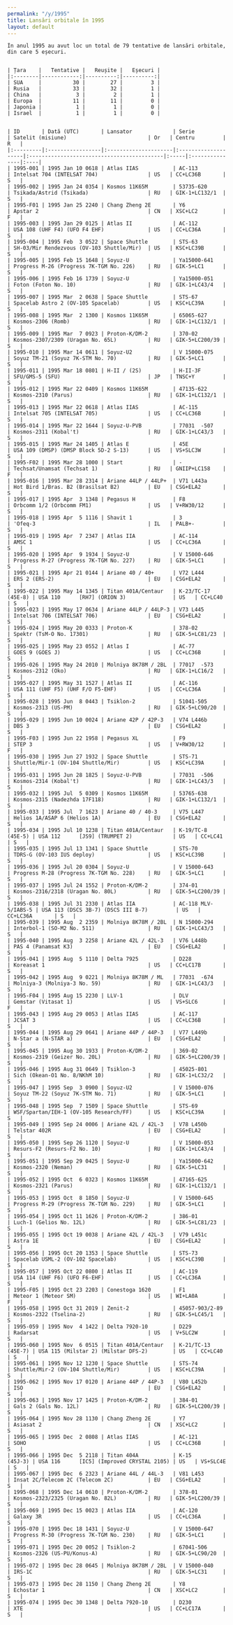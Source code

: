```yaml
---
permalink: "/y/1995"
title: Lansări orbitale în 1995
layout: default
---
```


    În anul 1995 au avut loc un total de 79 tentative de lansări orbitale, din care 5 eșecuri.
    
    
    | Țara    |   Tentative |   Reușite |   Eșecuri |
    |:--------|------------:|----------:|----------:|
    | SUA     |          30 |        27 |         3 |
    | Rusia   |          33 |        32 |         1 |
    | China   |           3 |         2 |         1 |
    | Europa  |          11 |        11 |         0 |
    | Japonia |           1 |         1 |         0 |
    | Israel  |           1 |         1 |         0 |
    
    
    | ID       | Dată (UTC)       | Lansator             | Serie               | Satelit (misiune)                          | Or   | Centru         | R   |
    |:---------|:-----------------|:---------------------|:--------------------|:-------------------------------------------|:-----|:---------------|:----|
    | 1995-001 | 1995 Jan 10 0618 | Atlas IIAS           | AC-113              | Intelsat 704 (INTELSAT 704)                | US   | CC+LC36B       | S   |
    | 1995-002 | 1995 Jan 24 0354 | Kosmos 11K65M        | 53735-620           | Tsikada/Astrid (Tsikada)                   | RU   | GIK-1+LC132/1  | S   |
    | 1995-F01 | 1995 Jan 25 2240 | Chang Zheng 2E       | Y6                  | Apstar 2                                   | CN   | XSC+LC2        | F   |
    | 1995-003 | 1995 Jan 29 0125 | Atlas II             | AC-112              | USA 108 (UHF F4) (UFO F4 EHF)              | US   | CC+LC36A       | S   |
    | 1995-004 | 1995 Feb  3 0522 | Space Shuttle        | STS-63              | SH-03/Mir Rendezvous (OV-103 Shuttle/Mir)  | US   | KSC+LC39B      | S   |
    | 1995-005 | 1995 Feb 15 1648 | Soyuz-U              | Ya15000-641         | Progress M-26 (Progress 7K-TGM No. 226)    | RU   | GIK-5+LC1      | S   |
    | 1995-006 | 1995 Feb 16 1739 | Soyuz-U              | Ya15000-051         | Foton (Foton No. 10)                       | RU   | GIK-1+LC43/4   | S   |
    | 1995-007 | 1995 Mar  2 0638 | Space Shuttle        | STS-67              | Spacelab Astro 2 (OV-105 Spacelab)         | US   | KSC+LC39A      | S   |
    | 1995-008 | 1995 Mar  2 1300 | Kosmos 11K65M        | 65065-627           | Kosmos-2306 (Romb)                         | RU   | GIK-1+LC132/1  | S   |
    | 1995-009 | 1995 Mar  7 0923 | Proton-K/DM-2        | 370-02              | Kosmos-2307/2309 (Uragan No. 65L)          | RU   | GIK-5+LC200/39 | S   |
    | 1995-010 | 1995 Mar 14 0611 | Soyuz-U2             | V 15000-075         | Soyuz TM-21 (Soyuz 7K-STM No. 70)          | RU   | GIK-5+LC1      | S   |
    | 1995-011 | 1995 Mar 18 0801 | H-II / (2S)          | H-II-3F             | SFU/GMS-5 (SFU)                            | JP   | TNSC+Y         | S   |
    | 1995-012 | 1995 Mar 22 0409 | Kosmos 11K65M        | 47135-622           | Kosmos-2310 (Parus)                        | RU   | GIK-1+LC132/1  | S   |
    | 1995-013 | 1995 Mar 22 0618 | Atlas IIAS           | AC-115              | Intelsat 705 (INTELSAT 705)                | US   | CC+LC36B       | S   |
    | 1995-014 | 1995 Mar 22 1644 | Soyuz-U-PVB          | 77031  -507         | Kosmos-2311 (Kobal't)                      | RU   | GIK-1+LC43/3   | S   |
    | 1995-015 | 1995 Mar 24 1405 | Atlas E              | 45E                 | USA 109 (DMSP) (DMSP Block 5D-2 S-13)      | US   | VS+SLC3W       | S   |
    | 1995-F02 | 1995 Mar 28 1000 | Start                | -                   | Techsat/Unamsat (Techsat 1)                | RU   | GNIIP+LC158    | F   |
    | 1995-016 | 1995 Mar 28 2314 | Ariane 44LP / 44LP+  | V71 L443a           | Hot Bird 1/Bras. B2 (Brasilsat B2)         | EU   | CSG+ELA2       | S   |
    | 1995-017 | 1995 Apr  3 1348 | Pegasus H            | F8                  | Orbcomm 1/2 (Orbcomm FM1)                  | US   | V+RW30/12      | S   |
    | 1995-018 | 1995 Apr  5 1116 | Shavit 1             | 3                   | 'Ofeq-3                                    | IL   | PALB+-         | S   |
    | 1995-019 | 1995 Apr  7 2347 | Atlas IIA            | AC-114              | AMSC 1                                     | US   | CC+LC36A       | S   |
    | 1995-020 | 1995 Apr  9 1934 | Soyuz-U              | V 15000-646         | Progress M-27 (Progress 7K-TGM No. 227)    | RU   | GIK-5+LC1      | S   |
    | 1995-021 | 1995 Apr 21 0144 | Ariane 40 / 40+      | V72 L444            | ERS 2 (ERS-2)                              | EU   | CSG+ELA2       | S   |
    | 1995-022 | 1995 May 14 1345 | Titan 401A/Centaur   | K-23/TC-17  (45E-8) | USA 110      [RH7] (ORION 3)               | US   | CC+LC40        | S   |
    | 1995-023 | 1995 May 17 0634 | Ariane 44LP / 44LP-3 | V73 L445            | Intelsat 706 (INTELSAT 706)                | EU   | CSG+ELA2       | S   |
    | 1995-024 | 1995 May 20 0333 | Proton-K             | 378-02              | Spektr (TsM-O No. 17301)                   | RU   | GIK-5+LC81/23  | S   |
    | 1995-025 | 1995 May 23 0552 | Atlas I              | AC-77               | GOES 9 (GOES J)                            | US   | CC+LC36B       | S   |
    | 1995-026 | 1995 May 24 2010 | Molniya 8K78M / 2BL  | 77017  -573         | Kosmos-2312 (Oko)                          | RU   | GIK-1+LC16/2   | S   |
    | 1995-027 | 1995 May 31 1527 | Atlas II             | AC-116              | USA 111 (UHF F5) (UHF F/O F5-EHF)          | US   | CC+LC36A       | S   |
    | 1995-028 | 1995 Jun  8 0443 | Tsiklon-2            | 51041-505           | Kosmos-2313 (US-PM)                        | RU   | GIK-5+LC90/20  | S   |
    | 1995-029 | 1995 Jun 10 0024 | Ariane 42P / 42P-3   | V74 L446b           | DBS 3                                      | EU   | CSG+ELA2       | S   |
    | 1995-F03 | 1995 Jun 22 1958 | Pegasus XL           | F9                  | STEP 3                                     | US   | V+RW30/12      | F   |
    | 1995-030 | 1995 Jun 27 1932 | Space Shuttle        | STS-71              | Shuttle/Mir-1 (OV-104 Shuttle/Mir)         | US   | KSC+LC39A      | S   |
    | 1995-031 | 1995 Jun 28 1825 | Soyuz-U-PVB          | 77031  -506         | Kosmos-2314 (Kobal't)                      | RU   | GIK-1+LC43/3   | S   |
    | 1995-032 | 1995 Jul  5 0309 | Kosmos 11K65M        | 53765-638           | Kosmos-2315 (Nadezhda 17F118)              | RU   | GIK-1+LC132/1  | S   |
    | 1995-033 | 1995 Jul  7 1623 | Ariane 40 / 40-3     | V75 L447            | Helios 1A/ASAP 6 (Helios 1A)               | EU   | CSG+ELA2       | S   |
    | 1995-034 | 1995 Jul 10 1238 | Titan 401A/Centaur   | K-19/TC-8   (45E-5) | USA 112      [JS9] (TRUMPET 2)             | US   | CC+LC41        | S   |
    | 1995-035 | 1995 Jul 13 1341 | Space Shuttle        | STS-70              | TDRS-G (OV-103 IUS deploy)                 | US   | KSC+LC39B      | S   |
    | 1995-036 | 1995 Jul 20 0304 | Soyuz-U              | V 15000-643         | Progress M-28 (Progress 7K-TGM No. 228)    | RU   | GIK-5+LC1      | S   |
    | 1995-037 | 1995 Jul 24 1552 | Proton-K/DM-2        | 374-01              | Kosmos-2316/2318 (Uragan No. 80L)          | RU   | GIK-5+LC200/39 | S   |
    | 1995-038 | 1995 Jul 31 2330 | Atlas IIA            | AC-118 MLV-5/IABS-5 | USA 113 (DSCS 3B-7) (DSCS III B-7)         | US   | CC+LC36A       | S   |
    | 1995-039 | 1995 Aug  2 2359 | Molniya 8K78M / 2BL  | N 15000-294         | Interbol-1 (SO-M2 No. 511)                 | RU   | GIK-1+LC43/3   | S   |
    | 1995-040 | 1995 Aug  3 2258 | Ariane 42L / 42L-3   | V76 L448b           | PAS 4 (Panamsat K3)                        | EU   | CSG+ELA2       | S   |
    | 1995-041 | 1995 Aug  5 1110 | Delta 7925           | D228                | Koreasat 1                                 | US   | CC+LC17B       | S   |
    | 1995-042 | 1995 Aug  9 0221 | Molniya 8K78M / ML   | 77031  -674         | Molniya-3 (Molniya-3 No. 59)               | RU   | GIK-1+LC43/3   | S   |
    | 1995-F04 | 1995 Aug 15 2230 | LLV-1                | DLV                 | Gemstar (Vitasat 1)                        | US   | VS+SLC6        | F   |
    | 1995-043 | 1995 Aug 29 0053 | Atlas IIAS           | AC-117              | JCSAT 3                                    | US   | CC+LC36B       | S   |
    | 1995-044 | 1995 Aug 29 0641 | Ariane 44P / 44P-3   | V77 L449b           | N-Star a (N-STAR a)                        | EU   | CSG+ELA2       | S   |
    | 1995-045 | 1995 Aug 30 1933 | Proton-K/DM-2        | 369-02              | Kosmos-2319 (Geizer No. 20L)               | RU   | GIK-5+LC200/39 | S   |
    | 1995-046 | 1995 Aug 31 0649 | Tsiklon-3            | 45025-801           | Sich (Okean-O1 No. 8/NKhM 10)              | RU   | GIK-1+LC32/2   | S   |
    | 1995-047 | 1995 Sep  3 0900 | Soyuz-U2             | V 15000-076         | Soyuz TM-22 (Soyuz 7K-STM No. 71)          | RU   | GIK-5+LC1      | S   |
    | 1995-048 | 1995 Sep  7 1509 | Space Shuttle        | STS-69              | WSF/Spartan/IEH-1 (OV-105 Research/FF)     | US   | KSC+LC39A      | S   |
    | 1995-049 | 1995 Sep 24 0006 | Ariane 42L / 42L-3   | V78 L450b           | Telstar 402R                               | EU   | CSG+ELA2       | S   |
    | 1995-050 | 1995 Sep 26 1120 | Soyuz-U              | V 15000-053         | Resurs-F2 (Resurs-F2 No. 10)               | RU   | GIK-1+LC43/4   | S   |
    | 1995-051 | 1995 Sep 29 0425 | Soyuz-U              | Ya15000-642         | Kosmos-2320 (Neman)                        | RU   | GIK-5+LC31     | S   |
    | 1995-052 | 1995 Oct  6 0323 | Kosmos 11K65M        | 47165-625           | Kosmos-2321 (Parus)                        | RU   | GIK-1+LC132/1  | S   |
    | 1995-053 | 1995 Oct  8 1850 | Soyuz-U              | V 15000-645         | Progress M-29 (Progress 7K-TGM No. 229)    | RU   | GIK-5+LC1      | S   |
    | 1995-054 | 1995 Oct 11 1626 | Proton-K/DM-2        | 386-01              | Luch-1 (Gelios No. 12L)                    | RU   | GIK-5+LC81/23  | S   |
    | 1995-055 | 1995 Oct 19 0038 | Ariane 42L / 42L-3   | V79 L451c           | Astra 1E                                   | EU   | CSG+ELA2       | S   |
    | 1995-056 | 1995 Oct 20 1353 | Space Shuttle        | STS-73              | Spacelab USML-2 (OV-102 Spacelab)          | US   | KSC+LC39B      | S   |
    | 1995-057 | 1995 Oct 22 0800 | Atlas II             | AC-119              | USA 114 (UHF F6) (UFO F6-EHF)              | US   | CC+LC36A       | S   |
    | 1995-F05 | 1995 Oct 23 2203 | Conestoga 1620       | F1                  | Meteor 1 (Meteor SM)                       | US   | WI+LA0A        | F   |
    | 1995-058 | 1995 Oct 31 2019 | Zenit-2              | 45057-903/2-89      | Kosmos-2322 (Tselina-2)                    | RU   | GIK-5+LC45/1   | S   |
    | 1995-059 | 1995 Nov  4 1422 | Delta 7920-10        | D229                | Radarsat                                   | US   | V+SLC2W        | S   |
    | 1995-060 | 1995 Nov  6 0515 | Titan 401A/Centaur   | K-21/TC-13  (45E-7) | USA 115 (Milstar 2) (Milstar DFS-2)        | US   | CC+LC40        | S   |
    | 1995-061 | 1995 Nov 12 1230 | Space Shuttle        | STS-74              | Shuttle/Mir-2 (OV-104 Shuttle/Mir)         | US   | KSC+LC39A      | S   |
    | 1995-062 | 1995 Nov 17 0120 | Ariane 44P / 44P-3   | V80 L452b           | ISO                                        | EU   | CSG+ELA2       | S   |
    | 1995-063 | 1995 Nov 17 1425 | Proton-K/DM-2        | 384-01              | Gals 2 (Gals No. 12L)                      | RU   | GIK-5+LC200/39 | S   |
    | 1995-064 | 1995 Nov 28 1130 | Chang Zheng 2E       | Y7                  | Asiasat 2                                  | CN   | XSC+LC2        | S   |
    | 1995-065 | 1995 Dec  2 0808 | Atlas IIAS           | AC-121              | SOHO                                       | US   | CC+LC36B       | S   |
    | 1995-066 | 1995 Dec  5 2118 | Titan 404A           | K-15        (45J-3) | USA 116      [IC5] (Improved CRYSTAL 2105) | US   | VS+SLC4E       | S   |
    | 1995-067 | 1995 Dec  6 2323 | Ariane 44L / 44L-3   | V81 L453            | Insat 2C/Telecom 2C (Telecom 2C)           | EU   | CSG+ELA2       | S   |
    | 1995-068 | 1995 Dec 14 0610 | Proton-K/DM-2        | 378-01              | Kosmos-2323/2325 (Uragan No. 82L)          | RU   | GIK-5+LC200/39 | S   |
    | 1995-069 | 1995 Dec 15 0023 | Atlas IIA            | AC-120              | Galaxy 3R                                  | US   | CC+LC36A       | S   |
    | 1995-070 | 1995 Dec 18 1431 | Soyuz-U              | V 15000-647         | Progress M-30 (Progress 7K-TGM No. 230)    | RU   | GIK-5+LC1      | S   |
    | 1995-071 | 1995 Dec 20 0052 | Tsiklon-2            | 67041-506           | Kosmos-2326 (US-PU/Konus-A)                | RU   | GIK-5+LC90/20  | S   |
    | 1995-072 | 1995 Dec 28 0645 | Molniya 8K78M / 2BL  | V 15000-040         | IRS-1C                                     | RU   | GIK-5+LC31     | S   |
    | 1995-073 | 1995 Dec 28 1150 | Chang Zheng 2E       | Y8                  | Echostar 1                                 | CN   | XSC+LC2        | S   |
    | 1995-074 | 1995 Dec 30 1348 | Delta 7920-10        | D230                | XTE                                        | US   | CC+LC17A       | S   |

